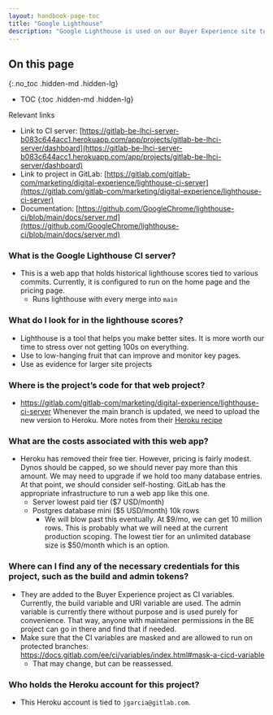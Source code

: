 ```yaml
---
layout: handbook-page-toc
title: "Google Lighthouse"
description: "Google Lighthouse is used on our Buyer Experience site to measure the performance of our site over time."
---
```


## On this page
{:.no_toc .hidden-md .hidden-lg}

- TOC
{:toc .hidden-md .hidden-lg}

Relevant links
* Link to CI server: [https://gitlab-be-lhci-server-b083c644acc1.herokuapp.com/app/projects/gitlab-be-lhci-server/dashboard](https://gitlab-be-lhci-server-b083c644acc1.herokuapp.com/app/projects/gitlab-be-lhci-server/dashboard)
* Link to project in GitLab: [https://gitlab.com/gitlab-com/marketing/digital-experience/lighthouse-ci-server](https://gitlab.com/gitlab-com/marketing/digital-experience/lighthouse-ci-server)
* Documentation: [https://github.com/GoogleChrome/lighthouse-ci/blob/main/docs/server.md](https://github.com/GoogleChrome/lighthouse-ci/blob/main/docs/server.md)

### What is the Google Lighthouse CI server? 
* This is a web app that holds historical lighthouse scores tied to various commits. Currently, it is configured to run on the home page and the pricing page. 
  * Runs lighthouse with every merge into `main`

### What do I look for in the lighthouse scores?
* Lighthouse is a tool that helps you make better sites. It is more worth our time to stress over not getting 100s on everything.
* Use to low-hanging fruit that can improve and monitor key pages.
* Use as evidence for larger site projects

### Where is the project’s code for that web project?
* https://gitlab.com/gitlab-com/marketing/digital-experience/lighthouse-ci-server Whenever the main branch is updated, we need to upload the new version to Heroku. More notes from their [Heroku recipe](https://github.com/GoogleChrome/lighthouse-ci/blob/main/docs/recipes/heroku-server/README.md)

### What are the costs associated with this web app?
* Heroku has removed their free tier. However, pricing is fairly modest. Dynos should be capped, so we should never pay more than this amount. We may need to upgrade if we hold too many database entries. At that point, we should consider self-hosting. GitLab has the appropriate infrastructure to run a web app like this one.
  * Server lowest paid tier ($7 USD/month)
  * Postgres database mini ($5 USD/month) 10k rows
    * We will blow past this eventually. At $9/mo, we can get 10 million rows. This is probably what we will need at the current production scoping. The lowest tier for an unlimited database size is $50/month which is an option.

### Where can I find any of the necessary credentials for this project, such as the build and admin tokens?
* They are added to the Buyer Experience project as CI variables. Currently, the build variable and URI variable are used. The admin variable is currently there without purpose and is used purely for convenience. That way, anyone with maintainer permissions in the BE project can go in there and find that if needed. 
* Make sure that the CI variables are masked and are allowed to run on protected branches: https://docs.gitlab.com/ee/ci/variables/index.html#mask-a-cicd-variable 
  * That may change, but can be reassessed. 

### Who holds the Heroku account for this project? 
* This Heroku account is tied to `jgarcia@gitlab.com`.

